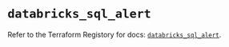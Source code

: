 # `databricks_sql_alert`

Refer to the Terraform Registory for docs: [`databricks_sql_alert`](https://registry.terraform.io/providers/databricks/databricks/1.14.3/docs/resources/sql_alert).
